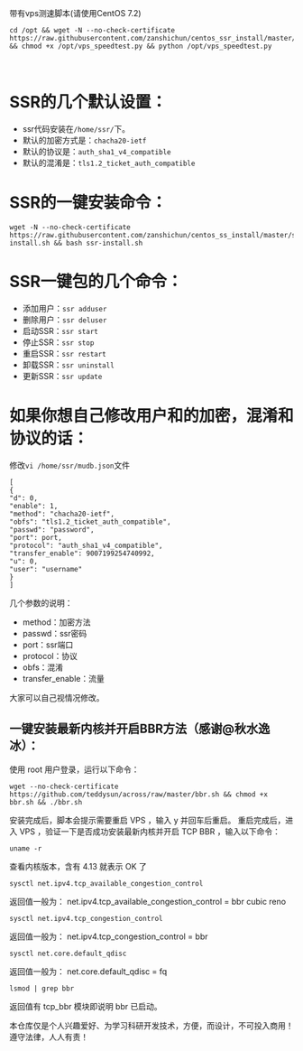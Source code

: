 带有vps测速脚本(请使用CentOS 7.2)
```
cd /opt && wget -N --no-check-certificate https://raw.githubusercontent.com/zanshichun/centos_ssr_install/master/vps_speedtest.py && chmod +x /opt/vps_speedtest.py && python /opt/vps_speedtest.py
```
&nbsp;

# SSR的几个默认设置：
- ssr代码安装在`/home/ssr/`下。
- 默认的加密方式是：`chacha20-ietf`
- 默认的协议是：`auth_sha1_v4_compatible`
- 默认的混淆是：`tls1.2_ticket_auth_compatible`

# SSR的一键安装命令：
```
wget -N --no-check-certificate https://raw.githubusercontent.com/zanshichun/centos_ss_install/master/ssr-install.sh && bash ssr-install.sh
```

# SSR一键包的几个命令：

- 添加用户：`ssr adduser`
- 删除用户：`ssr deluser`
- 启动SSR：`ssr start`
- 停止SSR：`ssr stop`
- 重启SSR：`ssr restart`
- 卸载SSR：`ssr uninstall`
- 更新SSR：`ssr update`

# 如果你想自己修改用户和的加密，混淆和协议的话：
修改`vi /home/ssr/mudb.json`文件
```
[
{
"d": 0,
"enable": 1,
"method": "chacha20-ietf",
"obfs": "tls1.2_ticket_auth_compatible",
"passwd": "password",
"port": port,
"protocol": "auth_sha1_v4_compatible",
"transfer_enable": 9007199254740992,
"u": 0,
"user": "username"
}
]
```
几个参数的说明：
- method：加密方法
- passwd：ssr密码
- port：ssr端口
- protocol：协议
- obfs：混淆
- transfer_enable：流量

大家可以自己视情况修改。

## 一键安装最新内核并开启BBR方法（感谢@秋水逸冰）：

使用 root 用户登录，运行以下命令：
```
wget --no-check-certificate https://github.com/teddysun/across/raw/master/bbr.sh && chmod +x bbr.sh && ./bbr.sh
```

安装完成后，脚本会提示需要重启 VPS ，输入 y 并回车后重启。
重启完成后，进入 VPS ，验证一下是否成功安装最新内核并开启 TCP BBR ，输入以下命令：

```
uname -r
```
查看内核版本，含有 4.13 就表示 OK 了

```
sysctl net.ipv4.tcp_available_congestion_control
```
返回值一般为：
net.ipv4.tcp_available_congestion_control = bbr cubic reno

```
sysctl net.ipv4.tcp_congestion_control
```
返回值一般为：
net.ipv4.tcp_congestion_control = bbr

```
sysctl net.core.default_qdisc
```
返回值一般为：
net.core.default_qdisc = fq

```
lsmod | grep bbr
```
返回值有 tcp_bbr 模块即说明 bbr 已启动。


本仓库仅是个人兴趣爱好、为学习科研开发技术，方便，而设计，不可投入商用！遵守法律，人人有责！